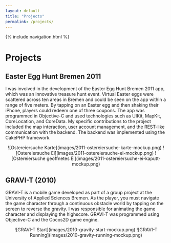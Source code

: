 ```yaml
---
layout: default
title: "Projects"
permalink: /projects/
---
```


{% include navigation.html %}

# Projects

## Easter Egg Hunt Bremen 2011 

I was involved in the development of the Easter Egg Hunt Bremen 2011 app, which was an innovative treasure hunt event. Virtual Easter eggs were scattered across ten areas in Bremen and could be seen on the app within a range of five meters. By tapping on an Easter egg and then shaking their iPhone, players could redeem one of three coupons. The app was programmed in Objective-C and used technologies such as UIKit, MapKit, CoreLocation, and CoreData. My specific contributions to the project included the map interaction, user account management, and the REST-like communication with the backend. The backend was implemented using the CakePHP framework.

<div style="text-align: center;">
![Ostereiersuche Karte](images/2011-ostereiersuche-karte-mockup.png) ![Ostereiersuche Ei](images/2011-ostereiersuche-ei-mockup.png) ![Ostereiersuche geöffnetes Ei](images/2011-ostereiersuche-ei-kaputt-mockup.png)
</div>

## GRAVI-T (2010)

GRAVI-T is a mobile game developed as part of a group project at the University of Applied Sciences Bremen. As the player, you must navigate the game character through a continuous obstacle world by tapping on the screen to reverse the gravity. I was responsible for animating the game character and displaying the highscore. GRAVI-T was programmed using Objective-C and the Cocos2D game engine.

<div style="text-align: center;">
![GRAVI-T Start](images/2010-gravity-start-mockup.png) ![GRAVI-T Running](images/2010-gravity-running-mockup.png) 
</div>
